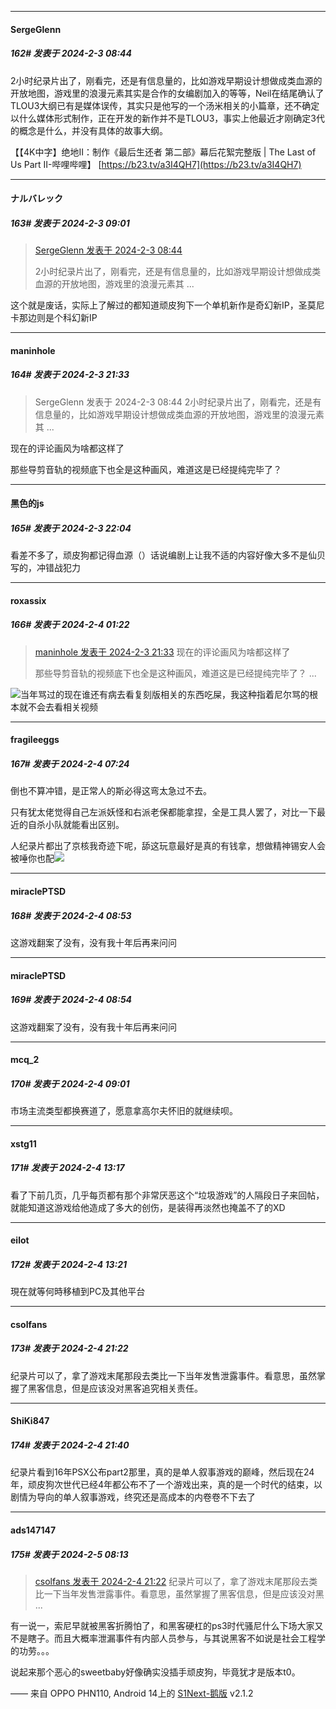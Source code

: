 
*****

####  SergeGlenn  
##### 162#       发表于 2024-2-3 08:44

2小时纪录片出了，刚看完，还是有信息量的，比如游戏早期设计想做成类血源的开放地图，游戏里的浪漫元素其实是合作的女编剧加入的等等，Neil在结尾确认了TLOU3大纲已有是媒体误传，其实只是他写的一个汤米相关的小篇章，还不确定以什么媒体形式制作，正在开发的新作并不是TLOU3，事实上他最近才刚确定3代的概念是什么，并没有具体的故事大纲。

【【4K中字】绝地II：制作《最后生还者 第二部》幕后花絮完整版 | The Last of Us Part II-哔哩哔哩】 [https://b23.tv/a3I4QH7](https://b23.tv/a3I4QH7)


*****

####  ナルバレック  
##### 163#       发表于 2024-2-3 09:01

<blockquote><a href="httphttps://bbs.saraba1st.com/2b/forum.php?mod=redirect&amp;goto=findpost&amp;pid=63868282&amp;ptid=2155748" target="_blank">SergeGlenn 发表于 2024-2-3 08:44</a>

2小时纪录片出了，刚看完，还是有信息量的，比如游戏早期设计想做成类血源的开放地图，游戏里的浪漫元素其 ...</blockquote>
这个就是废话，实际上了解过的都知道顽皮狗下一个单机新作是奇幻新IP，圣莫尼卡那边则是个科幻新IP


*****

####  maninhole  
##### 164#       发表于 2024-2-3 21:33

<blockquote>SergeGlenn 发表于 2024-2-3 08:44
2小时纪录片出了，刚看完，还是有信息量的，比如游戏早期设计想做成类血源的开放地图，游戏里的浪漫元素其 ...</blockquote>
现在的评论画风为啥都这样了

那些导剪音轨的视频底下也全是这种画风，难道这是已经提纯完毕了？


*****

####  黑色的js  
##### 165#       发表于 2024-2-3 22:04

看差不多了，顽皮狗都记得血源（）话说编剧上让我不适的内容好像大多不是仙贝写的，冲错战犯力


*****

####  roxassix  
##### 166#       发表于 2024-2-4 01:22

<blockquote><a href="httphttps://bbs.saraba1st.com/2b/forum.php?mod=redirect&amp;goto=findpost&amp;pid=63873420&amp;ptid=2155748" target="_blank">maninhole 发表于 2024-2-3 21:33</a>
现在的评论画风为啥都这样了

那些导剪音轨的视频底下也全是这种画风，难道这是已经提纯完毕了？ ...</blockquote>
<img src="https://static.saraba1st.com/image/smiley/face2017/067.png" referrerpolicy="no-referrer">当年骂过的现在谁还有病去看复刻版相关的东西吃屎，我这种指着尼尔骂的根本就不会去看相关视频


*****

####  fragileeggs  
##### 167#       发表于 2024-2-4 07:24

倒也不算冲错，是正常人的斯必得这弯太急过不去。

只有犹太佬觉得自己左派妖怪和右派老保都能拿捏，全是工具人罢了，对比一下最近的自杀小队就能看出区别。

人纪录片都出了京核我奇迹下呢，舔这玩意最好是真的有钱拿，想做精神锡安人会被唾你也配<img src="https://static.saraba1st.com/image/smiley/face2017/243.gif" referrerpolicy="no-referrer">


*****

####  miraclePTSD  
##### 168#       发表于 2024-2-4 08:53

这游戏翻案了没有，没有我十年后再来问问

*****

####  miraclePTSD  
##### 169#       发表于 2024-2-4 08:54

这游戏翻案了没有，没有我十年后再来问问

*****

####  mcq_2  
##### 170#       发表于 2024-2-4 09:01

市场主流类型都换赛道了，愿意拿高尔夫怀旧的就继续呗。


*****

####  xstg11  
##### 171#       发表于 2024-2-4 13:17

看了下前几页，几乎每页都有那个非常厌恶这个“垃圾游戏”的人隔段日子来回帖，就能知道这游戏给他造成了多大的创伤，是装得再淡然也掩盖不了的XD

*****

####  eilot  
##### 172#       发表于 2024-2-4 13:21

現在就等何時移植到PC及其他平台


*****

####  csolfans  
##### 173#       发表于 2024-2-4 21:22

纪录片可以了，拿了游戏末尾那段去类比一下当年发售泄露事件。看意思，虽然掌握了黑客信息，但是应该没对黑客追究相关责任。


*****

####  ShiKi847  
##### 174#       发表于 2024-2-4 21:40

纪录片看到16年PSX公布part2那里，真的是单人叙事游戏的巅峰，然后现在24年，顽皮狗次世代已经4年都公布不了一个游戏出来，真的是一个时代的结束，以剧情为导向的单人叙事游戏，终究还是高成本的内卷卷不下去了


*****

####  ads147147  
##### 175#       发表于 2024-2-5 08:13

<blockquote><a href="httphttps://bbs.saraba1st.com/2b/forum.php?mod=redirect&amp;goto=findpost&amp;pid=63882866&amp;ptid=2155748" target="_blank">csolfans 发表于 2024-2-4 21:22</a>
纪录片可以了，拿了游戏末尾那段去类比一下当年发售泄露事件。看意思，虽然掌握了黑客信息，但是应该没对黑 ...</blockquote>
有一说一，索尼早就被黑客折腾怕了，和黑客硬杠的ps3时代骚尼什么下场大家又不是瞎子。而且大概率泄漏事件有内部人员参与，与其说黑客不如说是社会工程学的功劳。。。

说起来那个恶心的sweetbaby好像确实没插手顽皮狗，毕竟犹才是版本t0。

—— 来自 OPPO PHN110, Android 14上的 [S1Next-鹅版](https://github.com/ykrank/S1-Next/releases) v2.1.2

